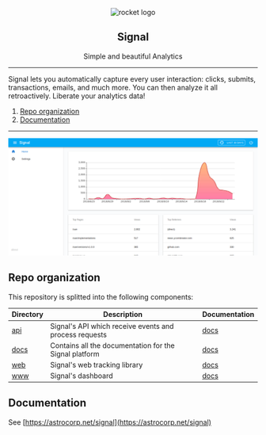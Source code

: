 <p align="center">
  <img alt="rocket logo" src="https://astrocorp.net/imgs/landing/signal_380x380.png" height="180" />
  <h2 align="center">Signal</h2>
  <p align="center">Simple and beautiful Analytics</p>
</p>

---

Signal lets you automatically capture every user interaction: clicks, submits, transactions, emails, and much more. You can then analyze it all retroactively. Liberate your analytics data!

1. [Repo organization](#repo-organization)
2. [Documentation](#documentation)

---

![Screenshot](docs/pages/imgs/screenshot.png)


## Repo organization

This repository is splitted into the following components:

| Directory |  Description | Documentation |
| --------- | ------------ | ------------- |
| [api](api) | Signal's API which receive events and process requests | [docs](https://astrocorp.net/signal/api) |
| [docs](docs) | Contains all the documentation for the Signal platform | [docs](https://astrocorp.net/signal) |
| [web](web) | Signal's web tracking library | [docs](https://astrocorp.net/signal/web) |
| [www](www) | Signal's dashboard | [docs](https://astrocorp.net/signal/www) |


## Documentation

See [https://astrocorp.net/signal](https://astrocorp.net/signal)
